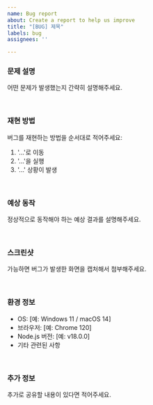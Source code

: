 ```yaml
---
name: Bug report
about: Create a report to help us improve
title: "[BUG] 제목"
labels: bug
assignees: ''

---
```


### **문제 설명**
어떤 문제가 발생했는지 간략히 설명해주세요.

<br/>

### **재현 방법**
버그를 재현하는 방법을 순서대로 적어주세요:
1. '...'로 이동
2. '...'을 실행
3. '...' 상황이 발생

<br/>

### **예상 동작**
정상적으로 동작해야 하는 예상 결과를 설명해주세요.

<br/>

### **스크린샷**
가능하면 버그가 발생한 화면을 캡처해서 첨부해주세요.

<br/>

### **환경 정보**
- OS: [예: Windows 11 / macOS 14]
- 브라우저: [예: Chrome 120]
- Node.js 버전: [예: v18.0.0]
- 기타 관련된 사항

<br/>

### **추가 정보**
추가로 공유할 내용이 있다면 적어주세요.
